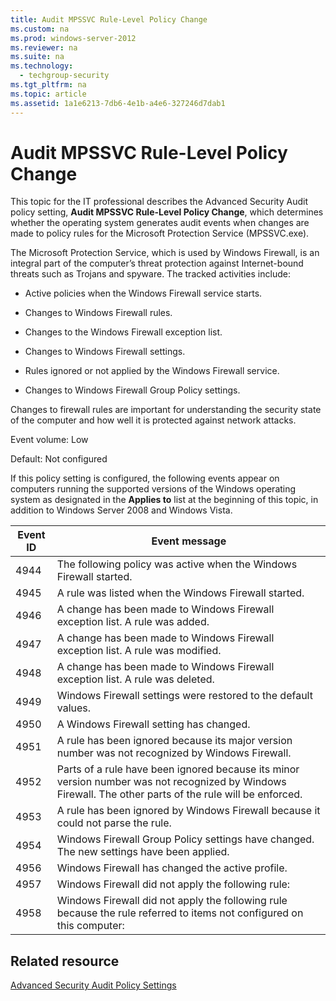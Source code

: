 ```yaml
---
title: Audit MPSSVC Rule-Level Policy Change
ms.custom: na
ms.prod: windows-server-2012
ms.reviewer: na
ms.suite: na
ms.technology: 
  - techgroup-security
ms.tgt_pltfrm: na
ms.topic: article
ms.assetid: 1a1e6213-7db6-4e1b-a4e6-327246d7dab1
---
```

# Audit MPSSVC Rule-Level Policy Change
This topic for the IT professional describes the Advanced Security Audit policy setting, **Audit MPSSVC Rule\-Level Policy Change**, which determines whether the operating system generates audit events when changes are made to policy rules for the Microsoft Protection Service \(MPSSVC.exe\).

The Microsoft Protection Service, which is used by Windows Firewall, is an integral part of the computer’s threat protection against Internet\-bound threats such as Trojans and spyware. The tracked activities include:

-   Active policies when the Windows Firewall service starts.

-   Changes to Windows Firewall rules.

-   Changes to the Windows Firewall exception list.

-   Changes to Windows Firewall settings.

-   Rules ignored or not applied by the Windows Firewall service.

-   Changes to Windows Firewall Group Policy settings.

Changes to firewall rules are important for understanding the security state of the computer and how well it is protected against network attacks.

Event volume: Low

Default: Not configured

If this policy setting is configured, the following events appear on computers running the supported versions of the Windows operating system as designated in the **Applies to** list at the beginning of this topic, in addition to Windows Server 2008 and Windows Vista.

|Event ID|Event message|
|------------|-----------------|
|4944|The following policy was active when the Windows Firewall started.|
|4945|A rule was listed when the Windows Firewall started.|
|4946|A change has been made to Windows Firewall exception list. A rule was added.|
|4947|A change has been made to Windows Firewall exception list. A rule was modified.|
|4948|A change has been made to Windows Firewall exception list. A rule was deleted.|
|4949|Windows Firewall settings were restored to the default values.|
|4950|A Windows Firewall setting has changed.|
|4951|A rule has been ignored because its major version number was not recognized by Windows Firewall.|
|4952|Parts of a rule have been ignored because its minor version number was not recognized by Windows Firewall. The other parts of the rule will be enforced.|
|4953|A rule has been ignored by Windows Firewall because it could not parse the rule.|
|4954|Windows Firewall Group Policy settings have changed. The new settings have been applied.|
|4956|Windows Firewall has changed the active profile.|
|4957|Windows Firewall did not apply the following rule:|
|4958|Windows Firewall did not apply the following rule because the rule referred to items not configured on this computer:|

## Related resource
[Advanced Security Audit Policy Settings](Advanced-Security-Audit-Policy-Settings.md)


